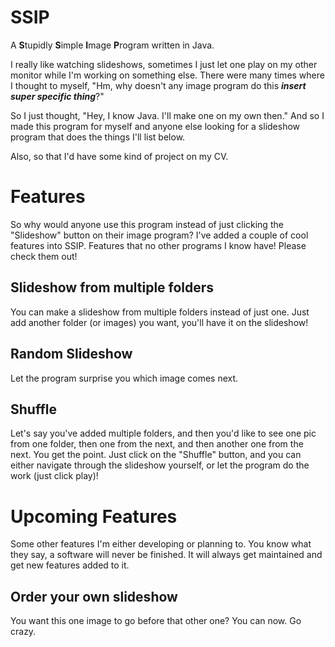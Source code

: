 # SSIP
A **S**tupidly **S**imple **I**mage **P**rogram written in Java.

I really like watching slideshows, sometimes I just let one play on my other monitor while I'm working on something else. There were many times where I thought to myself, "Hm, why doesn't any image program do this ***insert super specific thing***?"

So I just thought, "Hey, I know Java. I'll make one on my own then." And so I made this program for myself and anyone else looking for a slideshow program that does the things I'll list below.

Also, so that I'd have some kind of project on my CV.

# Features
So why would anyone use this program instead of just clicking the "Slideshow" button on their image program?
I've added a couple of cool features into SSIP. Features that no other programs I know have! Please check them out!

## Slideshow from multiple folders
You can make a slideshow from multiple folders instead of just one. Just add another folder (or images) you want, you'll have it on the slideshow! 

## Random Slideshow
Let the program surprise you which image comes next.

## Shuffle
Let's say you've added multiple folders, and then you'd like to see one pic from one folder, then one from the next, and then another one from the next.
You get the point. Just click on the "Shuffle" button, and you can either navigate through the slideshow yourself, or let the program do the work (just click play)!

# Upcoming Features
Some other features I'm either developing or planning to.
You know what they say, a software will never be finished. It will always get maintained and get new features added to it.


## Order your own slideshow
You want this one image to go before that other one? You can now. Go crazy.




